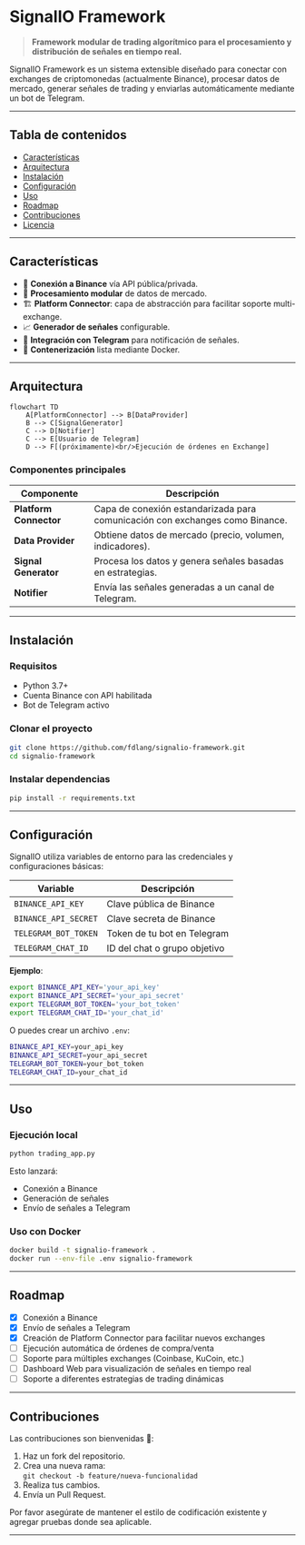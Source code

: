# SignalIO Framework

> **Framework modular de trading algorítmico para el procesamiento y distribución de señales en tiempo real.**

SignalIO Framework es un sistema extensible diseñado para conectar con exchanges de criptomonedas (actualmente Binance), procesar datos de mercado, generar señales de trading y enviarlas automáticamente mediante un bot de Telegram.

---

## Tabla de contenidos

- [Características](#características)
- [Arquitectura](#arquitectura)
- [Instalación](#instalación)
- [Configuración](#configuración)
- [Uso](#uso)
- [Roadmap](#roadmap)
- [Contribuciones](#contribuciones)
- [Licencia](#licencia)

---

## Características

- 🔌 **Conexión a Binance** vía API pública/privada.
- 🧠 **Procesamiento modular** de datos de mercado.
- 🏗️ **Platform Connector**: capa de abstracción para facilitar soporte multi-exchange.
- 📈 **Generador de señales** configurable.
- 📲 **Integración con Telegram** para notificación de señales.
- 🚀 **Contenerización** lista mediante Docker.

---

## Arquitectura

```mermaid
flowchart TD
    A[PlatformConnector] --> B[DataProvider]
    B --> C[SignalGenerator]
    C --> D[Notifier]
    C --> E[Usuario de Telegram]
    D --> F[(próximamente)<br/>Ejecución de órdenes en Exchange]
```

### Componentes principales

| Componente          | Descripción |
|----------------------|-------------|
| **Platform Connector** | Capa de conexión estandarizada para comunicación con exchanges como Binance. |
| **Data Provider**    | Obtiene datos de mercado (precio, volumen, indicadores). |
| **Signal Generator** | Procesa los datos y genera señales basadas en estrategias. |
| **Notifier**         | Envía las señales generadas a un canal de Telegram. |

---

## Instalación

### Requisitos

- Python 3.7+
- Cuenta Binance con API habilitada
- Bot de Telegram activo

### Clonar el proyecto

```bash
git clone https://github.com/fdlang/signalio-framework.git
cd signalio-framework
```

### Instalar dependencias

```bash
pip install -r requirements.txt
```

---

## Configuración

SignalIO utiliza variables de entorno para las credenciales y configuraciones básicas:

| Variable               | Descripción                         |
|-------------------------|-------------------------------------|
| `BINANCE_API_KEY`        | Clave pública de Binance           |
| `BINANCE_API_SECRET`     | Clave secreta de Binance           |
| `TELEGRAM_BOT_TOKEN`     | Token de tu bot en Telegram        |
| `TELEGRAM_CHAT_ID`       | ID del chat o grupo objetivo       |

**Ejemplo**:

```bash
export BINANCE_API_KEY='your_api_key'
export BINANCE_API_SECRET='your_api_secret'
export TELEGRAM_BOT_TOKEN='your_bot_token'
export TELEGRAM_CHAT_ID='your_chat_id'
```

O puedes crear un archivo `.env`:

```bash
BINANCE_API_KEY=your_api_key
BINANCE_API_SECRET=your_api_secret
TELEGRAM_BOT_TOKEN=your_bot_token
TELEGRAM_CHAT_ID=your_chat_id
```

---

## Uso

### Ejecución local

```bash
python trading_app.py
```

Esto lanzará:
- Conexión a Binance
- Generación de señales
- Envío de señales a Telegram

### Uso con Docker

```bash
docker build -t signalio-framework .
docker run --env-file .env signalio-framework
```

---

## Roadmap

- [x] Conexión a Binance
- [x] Envío de señales a Telegram
- [x] Creación de Platform Connector para facilitar nuevos exchanges
- [ ] Ejecución automática de órdenes de compra/venta
- [ ] Soporte para múltiples exchanges (Coinbase, KuCoin, etc.)
- [ ] Dashboard Web para visualización de señales en tiempo real
- [ ] Soporte a diferentes estrategias de trading dinámicas

---

## Contribuciones

Las contribuciones son bienvenidas 🚀:

1. Haz un fork del repositorio.
2. Crea una nueva rama:  
   `git checkout -b feature/nueva-funcionalidad`
3. Realiza tus cambios.
4. Envía un Pull Request.

Por favor asegúrate de mantener el estilo de codificación existente y agregar pruebas donde sea aplicable.

---
